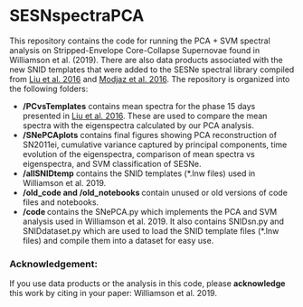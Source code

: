 # SESNspectraPCA

This repository contains the code for running the PCA + SVM spectral analysis on Stripped-Envelope Core-Collapse Supernovae found in Williamson et al. (2019). There are also data products associated with the new SNID templates that were added to the SESNe spectral library compiled from [Liu et al. 2016](http://adsabs.harvard.edu/abs/2016ApJ...827...90L) and [Modjaz et al. 2016](http://adsabs.harvard.edu/abs/2016ApJ...832..108M). The repository is organized into the following folders:
- <b>/PCvsTemplates</b> contains mean spectra for the phase 15 days presented in [Liu et al. 2016](http://adsabs.harvard.edu/abs/2016ApJ...827...90L). These are used to compare the mean spectra with the eigenspectra calculated by our PCA analysis.
- <b>/SNePCAplots</b> contains final figures showing PCA reconstruction of SN2011ei, cumulative variance captured by principal components, time evolution of the eigenspectra, comparison of mean spectra vs eigenspectra, and SVM classification of SESNe.
- <b>/allSNIDtemp</b> contains the SNID templates (\*.lnw files) used in Williamson et al. 2019.
- <b>/old_code and /old_notebooks </b> contain unused or old versions of code files and notebooks.
- <b>/code </b> contains the SNePCA.py which implements the PCA and SVM analysis used in Williamson et al. 2019. It also contains SNIDsn.py and SNIDdataset.py which are used to load the SNID template files (\*.lnw files) and compile them into a dataset for easy use.

### Acknowledgement:

If you use data products or the analysis in this code, please <b>acknowledge</b> this work by citing in your paper:  Williamson et al. 2019.
